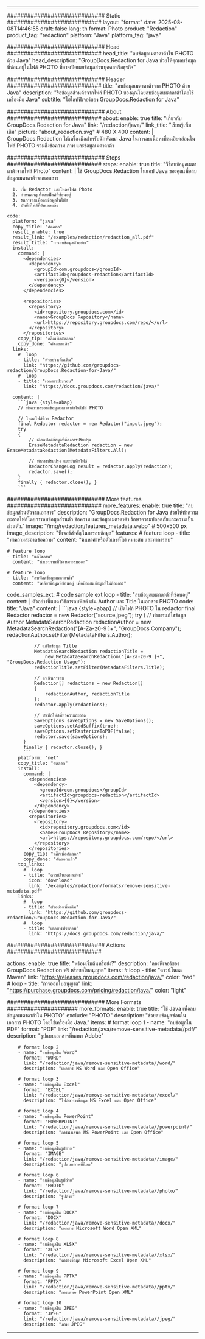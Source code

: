 
---
############################# Static ############################
layout: "format"
date:  2025-08-08T14:46:55
draft: false
lang: th
format: Photo
product: "Redaction"
product_tag: "redaction"
platform: "Java"
platform_tag: "java"

############################# Head ############################
head_title: "ลบข้อมูลเมตาดาต้าใน PHOTO ด้วย Java"
head_description: "GroupDocs.Redaction for Java ช่วยให้คุณลบข้อมูลที่ซ่อนอยู่ในไฟล์ PHOTO ที่อาจเปิดเผยข้อมูลส่วนบุคคลหรือธุรกิจ"

############################# Header ############################
title: "ลบข้อมูลเมตาดาต้าจาก PHOTO ด้วย Java" 
description: "รือข้อมูลส่วนต้วจากไฟล์ PHOTO ของคุณโดยลบข้อมูลเมตาดาต้าโดยใช้เครื่องมือ Java"
subtitle: "ไฮไลท์ฟีเจอร์ของ GroupDocs.Redaction for Java" 

############################# About ############################
about:
    enable: true
    title: "เกี่ยวกับ GroupDocs.Redaction for Java"
    link: "/redaction/java/"
    link_title: "เรียนรู้เพิ่มเติม"
    picture: "about_redaction.svg" # 480 X 400
    content: |
       GroupDocs.Redaction ให้เครื่องมือสำหรับนักพัฒนา Java ในการลบเนื้อหาที่ละเอียดอ่อนในไฟล์ PHOTO รวมถึงข้อความ ภาพ และข้อมูลเมตาดาต้า

############################# Steps ############################
steps:
    enable: true
    title: "วิธีลบข้อมูลเมตาดาต้าจากไฟล์ Photo"
    content: |
      ใช้ GroupDocs.Redaction ในแอป Java ของคุณเพื่อลบข้อมูลเมตาดาต้าจากเอกสาร
      
      1. เริ่ม Redactor และโหลดไฟล์ Photo
      2. กำหนดกฎเพื่อลบฟิลด์ที่ซ่อนอยู่
      3. รันการลบเพื่อลบข้อมูลในไฟล์
      4. บันทึกไฟล์ที่อัพเดตแล้ว
   
    code:
      platform: "java"
      copy_title: "คัดลอก"
      result_enable: true
      result_link: "/examples/redaction/redaction_all.pdf"
      result_title: "การลบข้อมูลตัวอย่าง"
      install:
        command: |
          <dependencies>
            <dependency>
              <groupId>com.groupdocs</groupId>
              <artifactId>groupdocs-redaction</artifactId>
              <version>{0}</version>
            </dependency>
          </dependencies>

          <repositories>
            <repository>
              <id>repository.groupdocs.com</id>
              <name>GroupDocs Repository</name>
              <url>https://repository.groupdocs.com/repo/</url>
            </repository>
          </repositories>
        copy_tip: "คลิ๊กเพื่อคัดลอก"
        copy_done: "คัดลอกแล้ว"
      links:
        #  loop
        - title: "ตัวอย่างเพิ่มเติม"
          link: "https://github.com/groupdocs-redaction/GroupDocs.Redaction-for-Java/"
        #  loop
        - title: "เอกสารประกอบ"
          link: "https://docs.groupdocs.com/redaction/java/"
          
      content: |
        ```java {style=abap}
        // ทำความสะอาดข้อมูลเมตาดาต้าในไฟล์ PHOTO

        // โหลดไฟล์ด้วย Redactor
        final Redactor redactor = new Redactor("input.jpeg");
        try
        {
            // เลือกฟิลด์ข้อมูลที่ต้องการปรับปรุง
            EraseMetadataRedaction redaction = new EraseMetadataRedaction(MetadataFilters.All);

            // ทำการปรับปรุง และบันทึกไฟล์
            RedactorChangeLog result = redactor.apply(redaction);
            redactor.save();
        }
        finally { redactor.close(); }
        ```            


############################# More features ############################
more_features:
  enable: true
  title: "ลบข้อมูลส่วนตัวจากเอกสาร"
  description: "GroupDocs.Redaction for Java ช่วยให้ทำความสะอาดไฟล์โดยการลบข้อมูลส่วนตัว ข้อความ และข้อมูลเมตาดาต้า รักษาความปลอดภัยและความเป็นส่วนตัว."
  image: "/img/redaction/features_metadata.webp" # 500x500 px
  image_description: "ฟีเจอร์สำคัญในการลบข้อมูล"
  features:
    # feature loop
    - title: "ทำความสะอาดข้อความ"
      content: "ค้นหาคำหรือตัวเลขที่ไม่เหมาะสม และทำการลบ"

    # feature loop
    - title: "แก้ไขภาพ"
      content: "นำเอาภาพที่ไม่เหมาะสมออก"

    # feature loop
    - title: "ลบฟิลด์ข้อมูลเมตาดาต้า"
      content: "เคลียร์ข้อมูลที่ซ่อนอยู่ เพื่อป้องกันข้อมูลที่ไม่ต้องการ"
      
  code_samples_ext:
    # code sample ext loop
    - title: "ลบข้อมูลเมตาดาต้าที่ซ่อนอยู่"
      content: |
        ตัวอย่างนี้แสดงวิธีการลบฟิลด์ เช่น Author และ Title ในเอกสาร PHOTO
      code:
        title: "Java"
        content: |
          ```java {style=abap}
          //  เปิดไฟล์ PHOTO ใน redactor
          final Redactor redactor = new Redactor("source.jpeg");
          try
          {
              // ทำการแก้ไขข้อมูล Author
              MetadataSearchRedaction redactionAuthor = 
                  new MetadataSearchRedaction("[A-Za-z0-9 ]+", "GroupDocs Company");
              redactionAuthor.setFilter(MetadataFilters.Author);

              // แก้ไขข้อมูล Title
              MetadataSearchRedaction redactionTitle = 
                  new MetadataSearchRedaction("[A-Za-z0-9 ]+", "GroupDocs.Redaction Usage");
              redactionTitle.setFilter(MetadataFilters.Title);

              // ดำเนินการลบ
              Redaction[] redactions = new Redaction[]
              {
                  redactionAuthor, redactionTitle
              };
              redactor.apply(redactions);

              // บันทึกไฟล์ที่ทำความสะอาด
              SaveOptions saveOptions = new SaveOptions();
              saveOptions.setAddSuffix(true);
              saveOptions.setRasterizeToPDF(false);
              redactor.save(saveOptions);
          }
          finally { redactor.close(); }
          ```
        platform: "net"
        copy_title: "คัดลอก"
        install:
          command: |
            <dependencies>
              <dependency>
                <groupId>com.groupdocs</groupId>
                <artifactId>groupdocs-redaction</artifactId>
                <version>{0}</version>
              </dependency>
            </dependencies>
            <repositories>
              <repository>
                <id>repository.groupdocs.com</id>
                <name>GroupDocs Repository</name>
                <url>https://repository.groupdocs.com/repo/</url>
              </repository>
            </repositories>
          copy_tip: "คลิ๊กเพื่อคัดลอก"
          copy_done: "คัดลอกแล้ว"
        top_links:
          #  loop
          - title: "ดาวน์โหลดผลลัพธ์"
            icon: "download"
            link: "/examples/redaction/formats/remove-sensitive-metadata.pdf"
        links:
          #  loop
          - title: "ตัวอย่างเพิ่มเติม"
            link: "https://github.com/groupdocs-redaction/GroupDocs.Redaction-for-Java/"
          #  loop
          - title: "เอกสารประกอบ"
            link: "https://docs.groupdocs.com/redaction/java/"


############################# Actions ############################

actions:
  enable: true
  title: "พร้อมเริ่มต้นหรือยัง?"
  description: "ลองฟีเจอร์ของ GroupDocs.Redaction ฟรี หรือขอใบอนุญาต"
  items:
    #  loop
    - title: "ดาวน์โหลด Maven"
      link: "https://releases.groupdocs.com/redaction/java/"
      color: "red"
        #  loop
    - title: "การออกใบอนุญาต"
      link: "https://purchase.groupdocs.com/pricing/redaction/java/"
      color: "light"


############################# More Formats #####################
more_formats:
    enable: true
    title: "ใช้ Java เพื่อลบข้อมูลเมตาดาต้าใน PHOTO"
    exclude: "PHOTO"
    description: "ช่วยลบข้อมูลซ่อนในเอกสาร PHOTO โดยใช้เครื่องมือ Java."
    items: 
        # format loop 1
        - name: "ลบข้อมูลใน PDF"
          format: "PDF"
          link: "/redaction/java/remove-sensitive-metadata//pdf/"
          description: "รูปแบบเอกสารที่พกพา Adobe"

        # format loop 2
        - name: "ลบข้อมูลใน Word"
          format: "WORD"
          link: "/redaction/java/remove-sensitive-metadata//word/"
          description: "เอกสาร MS Word และ Open Office"
          
        # format loop 3
        - name: "ลบข้อมูลใน Excel"
          format: "EXCEL"
          link: "/redaction/java/remove-sensitive-metadata//excel/"
          description: "ไฟล์ตารางข้อมูล MS Excel และ Open Office"

        # format loop 4
        - name: "ลบข้อมูลใน PowerPoint"
          format: "POWERPOINT"
          link: "/redaction/java/remove-sensitive-metadata//powerpoint/"
          description: "การนำเสนอ MS PowerPoint และ Open Office"

        # format loop 5
        - name: "ลบข้อมูลในรูปภาพ"
          format: "IMAGE"
          link: "/redaction/java/remove-sensitive-metadata//image/"
          description: "รูปแบบภาพที่นิยม"

        # format loop 6
        - name: "ลบข้อมูลในรูปถ่าย"
          format: "PHOTO"
          link: "/redaction/java/remove-sensitive-metadata//photo/"
          description: "รูปถ่าย"

        # format loop 7
        - name: "ลบข้อมูลใน DOCX"
          format: "DOCX"
          link: "/redaction/java/remove-sensitive-metadata//docx/"
          description: "เอกสาร Microsoft Word Open XML"
          
        # format loop 8
        - name: "ลบข้อมูลใน XLSX"
          format: "XLSX"
          link: "/redaction/java/remove-sensitive-metadata//xlsx/"
          description: "ตารางข้อมูล Microsoft Excel Open XML"
          
        # format loop 9
        - name: "ลบข้อมูลใน PPTX"
          format: "PPTX"
          link: "/redaction/java/remove-sensitive-metadata//pptx/"
          description: "การเสนอ PowerPoint Open XML"

        # format loop 10
        - name: "ลบข้อมูลใน JPEG"
          format: "JPEG"
          link: "/redaction/java/remove-sensitive-metadata//jpeg/"
          description: "ภาพ JPEG"


---